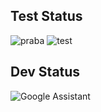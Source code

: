 <h2>Test Status </h2> 

![praba](https://img.shields.io/badge/hyperledger-2F3134?style=for-the-badge&logo=hyperledger&logoColor=white)
![test](https://img.shields.io/badge/hyperledger-2F3134?style=for-the-badge&logo=hyperledger&logoColor=white)

 <h2>Dev Status</h2> 

![Google Assistant](https://img.shields.io/badge/google%20assistant-4285F4?style=for-the-badge&logo=google%20assistant&logoColor=white)

